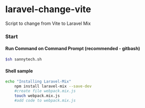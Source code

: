 # laravel-change-vite
Script to change from Vite to Laravel Mix 

### Start
#### Run Command on Command Prompt (recommended - gitbash)
```sh
$sh sannytech.sh 
```

#### Shell sample
```sh
echo "Installing Laravel-Mix"
    npm install laravel-mix --save-dev
    #create file webpack.mix.js
    touch webpack.mix.js
    #add code to webpack.mix.js
```
